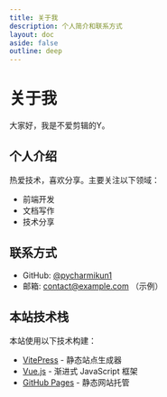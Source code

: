 ```yaml
---
title: 关于我
description: 个人简介和联系方式
layout: doc
aside: false
outline: deep
---
```


# 关于我

大家好，我是不爱剪辑的Y。

## 个人介绍

热爱技术，喜欢分享。主要关注以下领域：
- 前端开发
- 文档写作
- 技术分享

## 联系方式

- GitHub: [@pycharmikun1](https://github.com/pycharmikun1)
- 邮箱: contact@example.com （示例）

## 本站技术栈

本站使用以下技术构建：
- [VitePress](https://vitepress.dev/) - 静态站点生成器
- [Vue.js](https://vuejs.org/) - 渐进式 JavaScript 框架
- [GitHub Pages](https://pages.github.com/) - 静态网站托管
